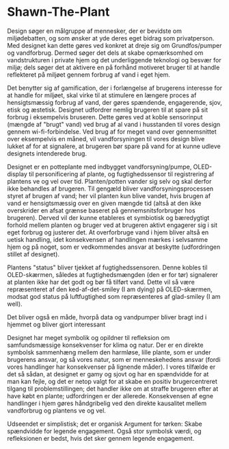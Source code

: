 # Shawn-The-Plant
Design søger en målgruppe af mennesker, der er bevidste om miljødebatten, og som ønsker at yde deres eget bidrag som privatperson. Med designet kan dette gøres ved konkret at dreje sig om Grundfos/pumper og vandforbrug. Dermed søger det dels at skabe opmærksomhed om vandstrukturen i private hjem og det underliggende teknologi og besvær for miljø; dels søger det at aktivere en på forhånd motiveret bruger til at handle reflekteret på miljøet gennem forbrug af vand i eget hjem.   


Det benytter sig af gamification, der i forlængelse af brugerens interesse for at handle for miljøet, skal virke til at stimulere en længere proces af hensigtsmæssig forbrug af vand, der gøres spændende, engagerende, sjov, etisk og æstetisk. Designet udfordrer nemlig brugeren til at spare på sit forbrug i eksempelvis bruseren. Dette gøres ved at koble sensorinput (mængde af "brugt" vand) ved brug af al vand i husstanden til vores design gennem wi-fi-forbindelse. Ved brug af for meget vand over gennemsnittet over eksempelvis en måned, vil vandforsyningen til vores design blive lukket af for at signalere, at brugeren bør spare på vand for at kunne udleve designets intenderede brug.   


Designet er en potteplante med indbygget vandforsyning/pumpe, OLED-display til personificering af plante, og fugtighedssensor til registrering af plantens ve og vel over tid. Planten/potten vander sig selv og skal derfor ikke behandles af brugeren. Til gengæld bliver vandforsyningsprocessen styret af brugen af vand; her vil planten kun blive vandet, hvis brugen af vand er hensigtsmæssig over en given mængde tid (altså at den ikke overskrider en afsat grænse baseret på gennemsnitsforbruger hos brugeren). Derved vil der kunne etableres et symbiotisk og bæredygtigt forhold mellem planten og bruger ved at brugeren aktivt engagerer sig i sit eget forbrug og justerer det. At overforbruge vand i hjem bliver altså en uetisk handling, idet konsekvensen af handlingen mærkes i selvsamme hjem og på noget, som er vedkommendes ansvar at beskytte (udfordringen stillet af designet).   


Plantens "status" bliver tjekket af fugtighedssensoren. Denne kobles til OLED-skærmen, således at fugtighedsmængden (den er for tør) signalerer at planten ikke har det godt og bør få tilført vand. Dette vil så være repræsenteret af den ked-af-det-smiley (I am dying) på OLED-skærmen, modsat god status på luftfugtighed som repræsenteres af glad-smiley (I am well).   


Det bliver også en måde, hvorpå data og vandpumper bliver bragt ind i hjemmet og bliver gjort interessant  


Designet har meget symbolik og opildner til refleksion om samfundsmæssige konsekvenser for klima og natur. Der er en direkte symbolsk sammenhæng mellem den harmløse, lille plante, som er under brugerens ansvar, og så vores natur, som er menneskehedens ansvar (fordi vores handlinger har konsekvenser på lignende måder). I vores tilfælde er det så sådan, at designet er gamy og sjovt og har en spændvidde for at man kan fejle, og det er netop valgt for at skabe en positiv brugercentreret tilgang til problemstillingen; det handler ikke om at straffe brugeren efter at have købt en plante; udfordringen er der allerede. Konsekvensen af egne handlinger i hjem gøres håndgribelig ved den direkte kausalitet mellem vandforbrug og plantens ve og vel.  


Udseendet er simplistisk; det er organisk Argument for tørken: Skabe spændvidde for legende engagement. Også stor symbolsk værdi, og refleksionen er bedst, hvis det sker gennem legende engagement. 

